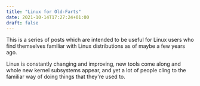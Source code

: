 ```yaml
---
title: "Linux for Old-Farts"
date: 2021-10-14T17:27:24+01:00
draft: false
---
```


This is a series of posts which are intended to be useful for Linux users who find themselves familiar with Linux distributions as of maybe a few years ago.

Linux is constantly changing and improving, new tools come along and whole new kernel subsystems appear, and yet a lot of people cling to the familiar way of doing things that they're used to.
